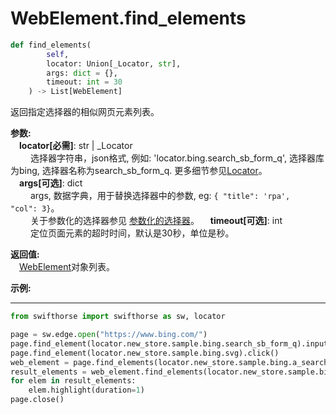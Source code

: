 
# WebElement.find_elements
```python
def find_elements(
        self,
        locator: Union[_Locator, str],
        args: dict = {},
        timeout: int = 30
    ) -> List[WebElement]
```  

返回指定选择器的相似网页元素列表。

**参数:**  
    &emsp;**locator[必需]**: str | _Locator   
        &emsp;&emsp; 选择器字符串，json格式, 例如: 'locator.bing.search_sb_form_q', 选择器库为bing, 选择器名称为search_sb_form_q. 更多细节参见[Locator](./../../../../../concepts/locator.md)。  
    &emsp;**args[可选]**: dict  
        &emsp;&emsp; args, 数据字典，用于替换选择器中的参数, eg: `{ "title": 'rpa',  "col": 3}`。  
        &emsp;&emsp; 关于参数化的选择器参见 [参数化的选择器](./../../../concepts/locator.md#parametric-locator)。 
    &emsp;**timeout[可选]**: int  
        &emsp;&emsp; 定位页面元素的超时时间，默认是30秒，单位是秒。

**返回值:**  
    &emsp;[WebElement](./webelement.md)对象列表。 

**示例:**
***
```python
from swifthorse import swifthorse as sw, locator

page = sw.edge.open("https://www.bing.com/")
page.find_element(locator.new_store.sample.bing.search_sb_form_q).input_text('swifthorse')
page.find_element(locator.new_store.sample.bing.svg).click()
web_element = page.find_elements(locator.new_store.sample.bing.a_search_list)
result_elements = web_element.find_elements(locator.new_store.sample.bing.a_search_result)
for elem in result_elements:
    elem.highlight(duration=1)
page.close()
```